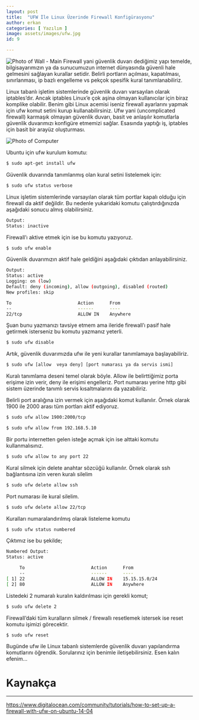 ```yaml
---
layout: post
title:  "UFW İle Linux Üzerinde Firewall Konfigürasyonu"
author: erkan
categories: [ Yazılım ]
image: assets/images/ufw.jpg
id: 9

---
```

![Photo of Wall - Main](https://user-images.githubusercontent.com/9788440/33800378-1c5b100e-dd3f-11e7-823a-d57838496c2f.jpg)
Firewall yani güvenlik duvarı dediğimiz yapı temelde, bilgisayarımızın ya da sunucumuzun internet dünyasında güvenli hale 
gelmesini sağlayan kurallar setidir. Belirli portların açılması, kapatılması, sınırlanması, ip bazlı engelleme vs pekçok
spesifik kural tanımlanabiliriz.

Linux tabanlı işletim sistemlerinde güvenlik duvarı varsayılan olarak iptables’dır. Ancak iptables Linux’e çok aşina olmayan 
kullanıcılar için biraz komplike olabilir. Benim gibi Linux acemisi iseniz firewall ayarlarını yapmak için ufw komut setini 
kurup kullanabilirsiniz. Ufw yani (uncomplicated firewall) karmaşık olmayan güvenlik duvarı, basit ve anlaşılır komutlarla 
güvenlik duvarımızı konfigüre etmemizi sağlar. Esasında yaptığı iş, iptables için basit bir arayüz oluşturması.

![Photo of Computer](https://user-images.githubusercontent.com/9788440/33800403-7725f3b4-dd3f-11e7-921b-eae5b09348f9.jpeg)

Ubuntu için ufw kurulum komutu:

```bash
$ sudo apt-get install ufw
```
Güvenlik duvarında tanımlanmış olan kural setini listelemek için:

```bash
$ sudo ufw status verbose
```
Linux işletim sistemlerinde varsayılan olarak tüm portlar kapalı olduğu için firewall da aktif değildir. Bu nedenle yukaridaki komutu çalıştırdığınızda aşağıdaki sonucu almış olabilirsiniz.

```bash
Output:
Status: inactive
```
Firewall’ı aktive etmek için ise bu komutu yazıyoruz.

```bash
$ sudo ufw enable
```
Güvenlik duvarımızın aktif hale geldiğini aşağıdaki çıktıdan anlayabilirsiniz.
```bash
Output:
Status: active
Logging: on (low)
Default: deny (incoming), allow (outgoing), disabled (routed)
New profiles: skip

To                         Action      From
--                         ------      ----
22/tcp                     ALLOW IN    Anywhere
```

Şuan bunu yazmanızı tavsiye etmem ama ileride firewall’ı pasif hale getirmek isterseniz bu komutu yazmanız yeterli.

```bash
$ sudo ufw disable
```
Artık, güvenlik duvarımızda ufw ile yeni kurallar tanımlamaya başlayabiliriz. 

```bash
$ sudo ufw [allow  veya deny] [port numarası ya da servis ismi]
```
Kuralı tanımlama deseni temel olarak böyle. Allow ile belirttiğimiz porta erişime izin verir, deny ile erişimi engelleriz. Port numarası yerine http gibi sistem üzerinde tanımlı servis kısaltmalarını da yazabiliriz.

Belirli port aralığına izin vermek için aşağıdaki komut kullanılır. Örnek olarak 1900 ile 2000 arası tüm portları aktif ediyoruz.

```bash
$ sudo ufw allow 1900:2000/tcp
```

```bash
$ sudo ufw allow from 192.168.5.10
```
Bir portu internetten gelen isteğe açmak için ise alttaki komutu kullanmalısınız.

```bash
$ sudo ufw allow to any port 22
```
Kural silmek için delete anahtar sözcüğü kullanılır. Örnek olarak ssh bağlantısına izin veren kuralı silelim

```bash
$ sudo ufw delete allow ssh
```
Port numarası ile kural silelim.
```bash
$ sudo ufw delete allow 22/tcp
```


Kuralları numaralandırılmış olarak listeleme komutu

```bash
$ sudo ufw status numbered
```
Çıktımız ise bu şekilde;
```bash
Numbered Output:
Status: active

     To                         Action      From
     --                         ------      ----
[ 1] 22                         ALLOW IN    15.15.15.0/24
[ 2] 80                         ALLOW IN    Anywhere
```

Listedeki 2 numaralı kuralın kaldırılması için gerekli komut;

```bash
$ sudo ufw delete 2
```
Firewall’daki tüm kuralların silmek / firewallı resetlemek istersek ise reset komutu işimizi görecektir.

```bash
$ sudo ufw reset
```

Bugünde ufw ile Linux tabanlı sistemlerde güvenlik duvarı yapılandırma komutlarını öğrendik. Sorularınız için benimle iletişebilirsiniz. Esen kalın efenim...

# Kaynakça
-----
https://www.digitalocean.com/community/tutorials/how-to-set-up-a-firewall-with-ufw-on-ubuntu-14-04
